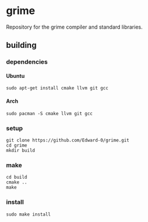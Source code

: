 # grime

Repository for the grime compiler and standard libraries.

## building

### dependencies

#### Ubuntu

`sudo apt-get install cmake llvm git gcc`

#### Arch

`sudo pacman -S cmake llvm git gcc`

### setup

```
git clone https://github.com/Edward-0/grime.git
cd grime
mkdir build
```

### make

```
cd build
cmake ..
make
```

### install

`sudo make install`
